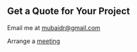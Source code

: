 ## Get a Quote for Your Project

Email me at <mubaidr@gmail.com>

Arrange a [meeting](https://cal.com/mubaidr)

